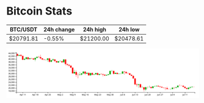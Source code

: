 # Bitcoin Stats

BTC/USDT|24h change|24h high|24h low|
|---|---|---|---|
|$20791.81|-0.55%|$21200.00|$20478.61|

<img src="./chart.svg">
